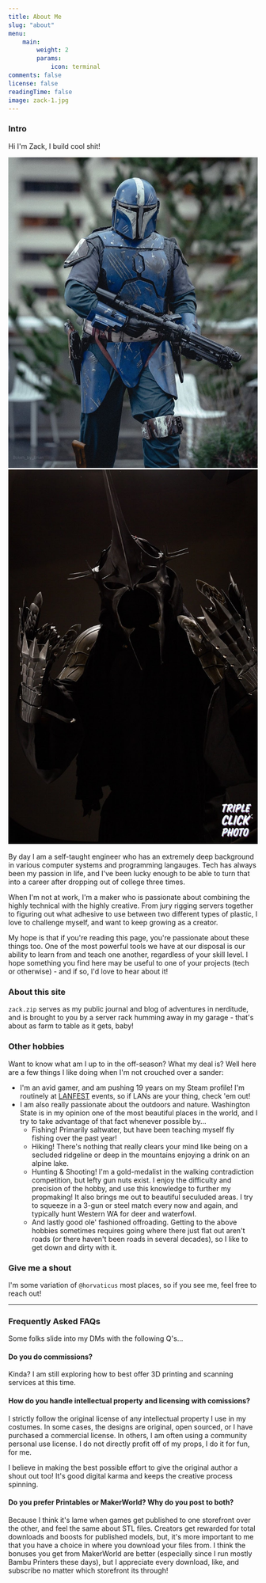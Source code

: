 ```yaml
---
title: About Me
slug: "about"
menu:
    main:
        weight: 2
        params:
            icon: terminal
comments: false
license: false
readingTime: false
image: zack-1.jpg
---
```

### Intro
Hi I'm Zack, I build cool shit!

![Mandalorian v2, by @bokeh_by_brian](458385887_1075457590758824_2149358156074040401_n.jpg) ![Witch King, by @TripleClickPhoto](image.png)

By day I am a self-taught engineer who has an extremely deep background in various computer systems and programming langauges. Tech has always been my passion in life, and I've been lucky enough to be able to turn that into a career after dropping out of college three times.

When I'm not at work, I'm a maker who is passionate about combining the highly technical with the highly creative. From jury rigging servers together to figuring out what adhesive to use between two different types of plastic, I love to challenge myself, and want to keep growing as a creator.

My hope is that if you're reading this page, you're passionate about these things too. One of the most powerful tools we have at our disposal is our ability to learn from and teach one another, regardless of your skill level. I hope something you find here may be useful to one of your projects (tech or otherwise) - and if so, I'd love to hear about it!

### About this site
`zack.zip` serves as my public journal and blog of adventures in nerditude, and is brought to you by a server rack humming away in my garage - that's about as farm to table as it gets, baby!

### Other hobbies
Want to know what am I up to in the off-season? What my deal is?
Well here are a few things I like doing when I'm not crouched over a sander:

- I'm an avid gamer, and am pushing 19 years on my Steam profile! I'm routinely at [LANFEST](https://lanfest.com/) events, so if LANs are your thing, check 'em out!
- I am also really passionate about the outdoors and nature. Washington State is in my opinion one of the most beautiful places in the world, and I try to take advantage of that fact whenever possible by...
    - Fishing! Primarily saltwater, but have been teaching myself fly fishing over the past year!
    - Hiking! There's nothing that really clears your mind like being on a secluded ridgeline or deep in the mountains enjoying a drink on an alpine lake.
    - Hunting & Shooting! I'm a gold-medalist in the walking contradiction competition, but lefty gun nuts exist. I enjoy the difficulty and precision of the hobby, and use this knowledge to further my propmaking! It also brings me out to beautiful seculuded areas. I try to squeeze in a 3-gun or steel match every now and again, and typically hunt Western WA for deer and waterfowl.
    - And lastly good ole' fashioned offroading.  Getting to the above hobbies sometimes requires going where there just flat out aren't roads (or there haven't been roads in several decades), so I like to get down and dirty with it.

### Give me a shout
I'm some variation of `@horvaticus` most places, so if you see me, feel free to reach out!

***

### Frequently Asked FAQs
Some folks slide into my DMs with the following Q's...

#### Do you do commissions?
Kinda? I am still exploring how to best offer 3D printing and scanning services at this time.

#### How do you handle intellectual property and licensing with comissions?
I strictly follow the original license of any intellectual property I use in my costumes. In some cases, the designs are original, open sourced, or I have purchased a commercial license. In others, I am often using a community personal use license. I do not directly profit off of my props, I do it for fun, for me.

I believe in making the best possible effort to give the original author a shout out too! It's good digital karma and keeps the creative process spinning.

#### Do you prefer Printables or MakerWorld? Why do you post to both?
Because I think it's lame when games get published to one storefront over the other, and feel the same about STL files. Creators get rewarded for total downloads and boosts for published models, but, it's more important to me that you have a choice in where you download your files from. I think the bonuses you get from MakerWorld are better (especially since I run mostly Bambu Printers these days), but I appreciate every download, like, and subscribe no matter which storefront its through!
